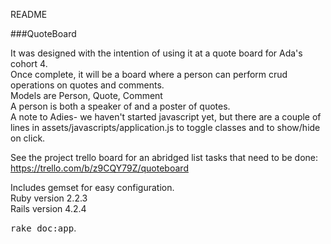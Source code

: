 
README

###QuoteBoard

It was designed with the intention of using it at a quote board for Ada's cohort 4.  
Once complete, it will be a board where a person can perform crud operations on quotes and comments.  
Models are Person, Quote, Comment  
A person is both a speaker of and a poster of quotes.  
A note to Adies- we haven't started javascript yet, but there are a couple of lines in assets/javascripts/application.js to toggle classes and to show/hide on click.  

See the project trello board for an abridged list tasks that need to be done:  
https://trello.com/b/z9CQY79Z/quoteboard  

Includes gemset for easy configuration.  
Ruby version 2.2.3  
Rails version 4.2.4  

<tt>rake doc:app</tt>.

